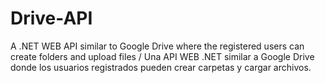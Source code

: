 # Drive-API
A .NET WEB API similar to Google Drive where the registered users can create folders and upload files / Una API WEB .NET similar a Google Drive donde los usuarios registrados pueden crear carpetas y cargar archivos.
